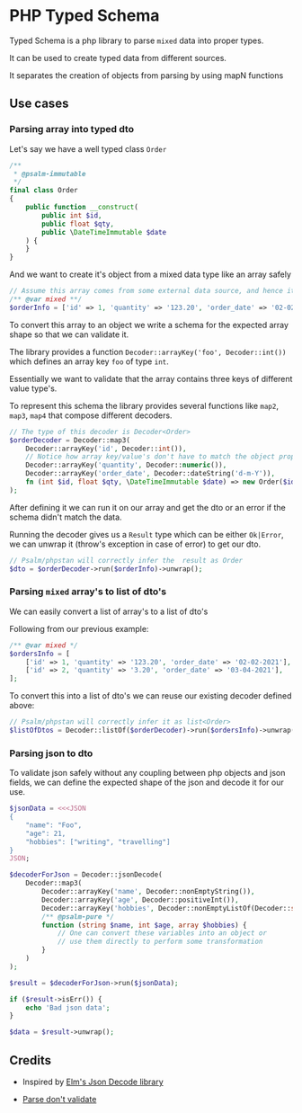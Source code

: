 # PHP Typed Schema

Typed Schema is a php library to parse `mixed` data into proper types.

It can be used to create typed data from different sources.

It separates the creation of objects from parsing by using mapN functions

## Use cases

### Parsing array into typed dto

Let's say we have a well typed class `Order`

```php
/**
 * @psalm-immutable
 */
final class Order
{
    public function __construct(
        public int $id,
        public float $qty,
        public \DateTimeImmutable $date
    ) {
    }
}
```

And we want to create it's object from a mixed data type like an array safely

```php
// Assume this array comes from some external data source, and hence it's type is mixed.
/** @var mixed **/
$orderInfo = ['id' => 1, 'quantity' => '123.20', 'order_date' => '02-02-2021'];
```

To convert this array to an object we write a schema for the expected array shape so that we can validate it.

The library provides a function `Decoder::arrayKey('foo', Decoder::int())` which defines an array key `foo` of type `int`.

Essentially we want to validate that the array contains three keys of different value type's.

To represent this schema the library provides several functions like `map2`, `map3`, `map4` that compose different decoders.

```php
// The type of this decoder is Decoder<Order>
$orderDecoder = Decoder::map3(
    Decoder::arrayKey('id', Decoder::int()),
    // Notice how array key/value's don't have to match the object properties
    Decoder::arrayKey('quantity', Decoder::numeric()),
    Decoder::arrayKey('order_date', Decoder::dateString('d-m-Y')),
    fn (int $id, float $qty, \DateTimeImmutable $date) => new Order($id, $qty, $date)
);
```

After defining it we can run it on our array and get the dto or an error if the schema didn't match the data.

Running the decoder gives us a `Result` type which can be either `Ok|Error`, we can unwrap it (throw's exception in case of error) to get our dto.

```php
// Psalm/phpstan will correctly infer the  result as Order
$dto = $orderDecoder->run($orderInfo)->unwrap();
```

### Parsing `mixed` array's to list of dto's

We can easily convert a list of array's to a list of dto's

Following from our previous example:

```php
/** @var mixed */
$ordersInfo = [
    ['id' => 1, 'quantity' => '123.20', 'order_date' => '02-02-2021'],
    ['id' => 2, 'quantity' => '3.20', 'order_date' => '03-04-2021'],
];
```

To convert this into a list of dto's we can reuse our existing decoder defined above:

```php
// Psalm/phpstan will correctly infer it as list<Order>
$listOfDtos = Decoder::listOf($orderDecoder)->run($ordersInfo)->unwrap();
```

### Parsing json to dto

To validate json safely without any coupling between php objects and json fields, we can define the expected shape of the json and decode it for our use.

```php
$jsonData = <<<JSON
{
    "name": "Foo",
    "age": 21,
    "hobbies": ["writing", "travelling"]
}
JSON;

$decoderForJson = Decoder::jsonDecode(
    Decoder::map3(
        Decoder::arrayKey('name', Decoder::nonEmptyString()),
        Decoder::arrayKey('age', Decoder::positiveInt()),
        Decoder::arrayKey('hobbies', Decoder::nonEmptyListOf(Decoder::string())),
        /** @psalm-pure */
        function (string $name, int $age, array $hobbies) {
            // One can convert these variables into an object or
            // use them directly to perform some transformation
        }
    )
);

$result = $decoderForJson->run($jsonData);

if ($result->isErr()) {
    echo 'Bad json data';
}

$data = $result->unwrap();
```

## Credits

- Inspired by [Elm's Json Decode library](https://package.elm-lang.org/packages/elm/json/latest/Json.Decode)

- [Parse don't validate](https://lexi-lambda.github.io/blog/2019/11/05/parse-don-t-validate/)
